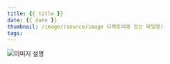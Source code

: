 ```yaml
---
title: {{ title }}
date: {{ date }}
thumbnail: /image/(source/image 디렉토리에 있는 파일명)
tags:
---
```


<!-- more -->

![이미지 설명](/blog/image/파일명)
